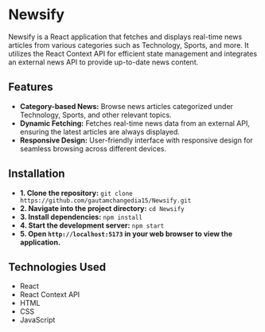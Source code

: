 
# Newsify

Newsify is a React application that fetches and displays real-time news articles from various categories such as Technology, Sports, and more. It utilizes the React Context API for efficient state management and integrates an external news API to provide up-to-date news content.

## Features

- **Category-based News:** Browse news articles categorized under Technology, Sports, and other relevant topics.
- **Dynamic Fetching:** Fetches real-time news data from an external API, ensuring the latest articles are always displayed.
- **Responsive Design:** User-friendly interface with responsive design for seamless browsing across different devices.

## Installation

- **1. Clone the repository:** `git clone https://github.com/gautamchangedia15/Newsify.git`
- **2. Navigate into the project directory:** `cd Newsify`
- **3. Install dependencies:** `npm install`
- **4. Start the development server:** `npm start`
- **5. Open `http://localhost:5173` in your web browser to view the application.**

## Technologies Used

- React
- React Context API
- HTML
- CSS
- JavaScript

